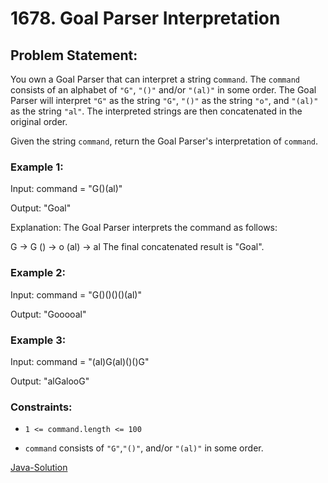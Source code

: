 # 1678. Goal Parser Interpretation

## Problem Statement:

You own a Goal Parser that can interpret a string c`ommand`. The `command` consists of an alphabet of `"G"`, `"()"` and/or `"(al)"` in some order. The Goal Parser will interpret `"G"` as the string `"G"`, `"()"` as the string `"o"`, and `"(al)"` as the string `"al"`. The interpreted strings are then concatenated in the original order.

Given the string `command`, return the Goal Parser's interpretation of `command`.

### Example 1:

Input: command = "G()(al)"

Output: "Goal"

Explanation: The Goal Parser interprets the command as follows:

G -> G
() -> o
(al) -> al
The final concatenated result is "Goal".

### Example 2:

Input: command = "G()()()()(al)"

Output: "Gooooal"

### Example 3:

Input: command = "(al)G(al)()()G"

Output: "alGalooG"

### Constraints:


* `1 <= command.length <= 100`

* `command` consists of `"G"`,`"()"`, and/or `"(al)"` in some order.

[Java-Solution](./solution.java)

